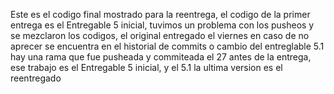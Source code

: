 Este es el codigo final mostrado para la reentrega, el codigo de la primer entrega es el Entregable 5 inicial, tuvimos un problema con los pusheos y se mezclaron los codigos, el original entregado el viernes en caso de no aprecer se encuentra en el historial de commits o cambio del entreglable 5.1 hay una rama que fue pusheada y commiteada el 27 antes de la entrega, ese trabajo es el Entregable 5 inicial, y el 5.1 la ultima version es el reentregado